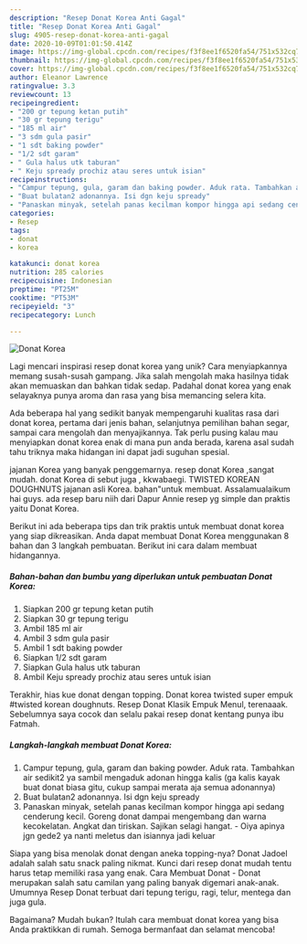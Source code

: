 ```yaml
---
description: "Resep Donat Korea Anti Gagal"
title: "Resep Donat Korea Anti Gagal"
slug: 4905-resep-donat-korea-anti-gagal
date: 2020-10-09T01:01:50.414Z
image: https://img-global.cpcdn.com/recipes/f3f8ee1f6520fa54/751x532cq70/donat-korea-foto-resep-utama.jpg
thumbnail: https://img-global.cpcdn.com/recipes/f3f8ee1f6520fa54/751x532cq70/donat-korea-foto-resep-utama.jpg
cover: https://img-global.cpcdn.com/recipes/f3f8ee1f6520fa54/751x532cq70/donat-korea-foto-resep-utama.jpg
author: Eleanor Lawrence
ratingvalue: 3.3
reviewcount: 13
recipeingredient:
- "200 gr tepung ketan putih"
- "30 gr tepung terigu"
- "185 ml air"
- "3 sdm gula pasir"
- "1 sdt baking powder"
- "1/2 sdt garam"
- " Gula halus utk taburan"
- " Keju spready prochiz atau seres untuk isian"
recipeinstructions:
- "Campur tepung, gula, garam dan baking powder. Aduk rata. Tambahkan air sedikit2 ya sambil mengaduk adonan hingga kalis (ga kalis kayak buat donat biasa gitu, cukup sampai merata aja semua adonannya)"
- "Buat bulatan2 adonannya. Isi dgn keju spready"
- "Panaskan minyak, setelah panas kecilman kompor hingga api sedang cenderung kecil. Goreng donat dampai mengembang dan warna kecokelatan. Angkat dan tiriskan. Sajikan selagi hangat. Oiya apinya jgn gede2 ya nanti meletus dan isiannya jadi keluar"
categories:
- Resep
tags:
- donat
- korea

katakunci: donat korea 
nutrition: 285 calories
recipecuisine: Indonesian
preptime: "PT25M"
cooktime: "PT53M"
recipeyield: "3"
recipecategory: Lunch

---
```



![Donat Korea](https://img-global.cpcdn.com/recipes/f3f8ee1f6520fa54/751x532cq70/donat-korea-foto-resep-utama.jpg)

Lagi mencari inspirasi resep donat korea yang unik? Cara menyiapkannya memang susah-susah gampang. Jika salah mengolah maka hasilnya tidak akan memuaskan dan bahkan tidak sedap. Padahal donat korea yang enak selayaknya punya aroma dan rasa yang bisa memancing selera kita.

Ada beberapa hal yang sedikit banyak mempengaruhi kualitas rasa dari donat korea, pertama dari jenis bahan, selanjutnya pemilihan bahan segar, sampai cara mengolah dan menyajikannya. Tak perlu pusing kalau mau menyiapkan donat korea enak di mana pun anda berada, karena asal sudah tahu triknya maka hidangan ini dapat jadi suguhan spesial.

jajanan Korea yang banyak penggemarnya. resep donat Korea ,sangat mudah. donat Korea di sebut juga , kkwabaegi. TWISTED KOREAN DOUGHNUTS jajanan asli Korea. bahan&#34;untuk membuat. Assalamualaikum hai guys. ada resep baru niih dari Dapur Annie resep yg simple dan praktis yaitu Donat Korea.


Berikut ini ada beberapa tips dan trik praktis untuk membuat donat korea yang siap dikreasikan. Anda dapat membuat Donat Korea menggunakan 8 bahan dan 3 langkah pembuatan. Berikut ini cara dalam membuat hidangannya.

<!--inarticleads1-->

##### Bahan-bahan dan bumbu yang diperlukan untuk pembuatan Donat Korea:

1. Siapkan 200 gr tepung ketan putih
1. Siapkan 30 gr tepung terigu
1. Ambil 185 ml air
1. Ambil 3 sdm gula pasir
1. Ambil 1 sdt baking powder
1. Siapkan 1/2 sdt garam
1. Siapkan  Gula halus utk taburan
1. Ambil  Keju spready prochiz atau seres untuk isian


Terakhir, hias kue donat dengan topping. Donat korea twisted super empuk #twisted korean doughnuts. Resep Donat Klasik Empuk Menul, terenaaak. Sebelumnya saya cocok dan selalu pakai resep donat kentang punya ibu Fatmah. 

<!--inarticleads2-->

##### Langkah-langkah membuat Donat Korea:

1. Campur tepung, gula, garam dan baking powder. Aduk rata. Tambahkan air sedikit2 ya sambil mengaduk adonan hingga kalis (ga kalis kayak buat donat biasa gitu, cukup sampai merata aja semua adonannya)
1. Buat bulatan2 adonannya. Isi dgn keju spready
1. Panaskan minyak, setelah panas kecilman kompor hingga api sedang cenderung kecil. Goreng donat dampai mengembang dan warna kecokelatan. Angkat dan tiriskan. Sajikan selagi hangat. - Oiya apinya jgn gede2 ya nanti meletus dan isiannya jadi keluar


Siapa yang bisa menolak donat dengan aneka topping-nya? Donat Jadoel adalah salah satu snack paling nikmat. Kunci dari resep donat mudah tentu harus tetap memiliki rasa yang enak. Cara Membuat Donat - Donat merupakan salah satu camilan yang paling banyak digemari anak-anak. Umumnya Resep Donat terbuat dari tepung terigu, ragi, telur, mentega dan juga gula. 

Bagaimana? Mudah bukan? Itulah cara membuat donat korea yang bisa Anda praktikkan di rumah. Semoga bermanfaat dan selamat mencoba!
